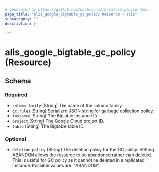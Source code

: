 ```yaml
---
# generated by https://github.com/hashicorp/terraform-plugin-docs
page_title: "alis_google_bigtable_gc_policy Resource - alis"
subcategory: ""
description: |-
  
---
```


# alis_google_bigtable_gc_policy (Resource)





<!-- schema generated by tfplugindocs -->
## Schema

### Required

- `column_family` (String) The name of the column family.
- `gc_rules` (String) Serialized JSON string for garbage collection policy.
- `instance` (String) The Bigtable instance ID.
- `project` (String) The Google Cloud project ID.
- `table` (String) The Bigtable table ID.

### Optional

- `deletion_policy` (String) The deletion policy for the GC policy. 
				Setting ABANDON allows the resource to be abandoned rather than deleted. 
				This is useful for GC policy as it cannot be deleted in a replicated instance.
				Possible values are: "ABANDON".

